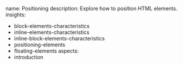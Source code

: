 name: Positioning
description: Explore how to position HTML elements.
insights:
  - block-elements-characteristics
  - inline-elements-characteristics
  - inline-block-elements-characteristics
  - positioning-elements
  - floating-elements
aspects:
  - introduction
 
